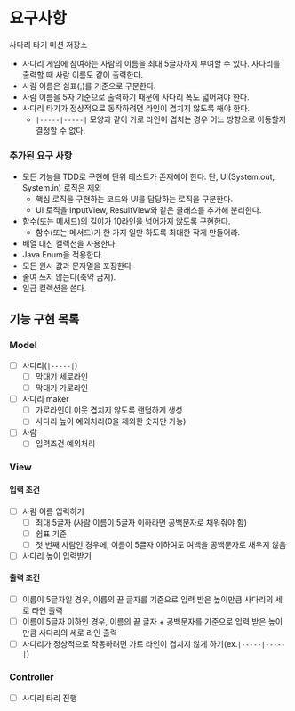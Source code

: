 
# 요구사항
사다리 타기 미션 저장소
- 사다리 게임에 참여하는 사람의 이름을 최대 5글자까지 부여할 수 있다. 사다리를 출력할 때 사람 이름도 같이 출력한다.
- 사람 이름은 쉼표(,)를 기준으로 구분한다.
- 사람 이름을 5자 기준으로 출력하기 때문에 사다리 폭도 넓어져야 한다.
- 사다리 타기가 정상적으로 동작하려면 라인이 겹치지 않도록 해야 한다.
    - `|-----|-----|` 모양과 같이 가로 라인이 겹치는 경우 어느 방향으로 이동할지 결정할 수 없다.

### 추가된 요구 사항
- 모든 기능을 TDD로 구현해 단위 테스트가 존재해야 한다. 단, UI(System.out, System.in) 로직은 제외
  - 핵심 로직을 구현하는 코드와 UI를 담당하는 로직을 구분한다.
  - UI 로직을 InputView, ResultView와 같은 클래스를 추가해 분리한다.
- 함수(또는 메서드)의 길이가 10라인을 넘어가지 않도록 구현한다.
  - 함수(또는 메서드)가 한 가지 일만 하도록 최대한 작게 만들어라.
- 배열 대신 컬렉션을 사용한다.
- Java Enum을 적용한다.
- 모든 원시 값과 문자열을 포장한다
- 줄여 쓰지 않는다(축약 금지).
- 일급 컬렉션을 쓴다.

## 기능 구현 목록

### Model
- [ ] 사다리(`|-----|`)
  - [ ] 막대기 세로라인
  - [ ] 막대기 가로라인
- [ ] 사다리 maker
  - [ ] 가로라인이 이웃 겹치지 않도록 랜덤하게 생성
  - [ ] 사다리 높이 예외처리(0을 제외한 숫자만 가능)
- [ ] 사람
  - [ ] 입력조건 예외처리

### View
#### 입력 조건
- [ ] 사람 이름 입력하기
  - [ ] 최대 5글자 (사람 이름이 5글자 이하라면 공백문자로 채워줘야 함)
  - [ ] 쉼표 기준
  - [ ] 첫 번째 사람인 경우에, 이름이 5글자 이하여도 여백을 공백문자로 채우지 않음
- [ ] 사다리 높이 입력받기

#### 출력 조건
- [ ] 이름이 5글자일 경우, 이름의 끝 글자를 기준으로 입력 받은 높이만큼 사다리의 세로 라인 출력
- [ ] 이름이 5글자 이하인 경우, 이름의 끝 글자 + 공백문자를 기준으로 입력 받은 높이만큼 사다리의 세로 라인 출력
- [ ] 사다리가 정상적으로 작동하려면 가로 라인이 겹치지 않게 하기(ex.`|-----|-----|`)

### Controller
- [ ] 사다리 타리 진행 
